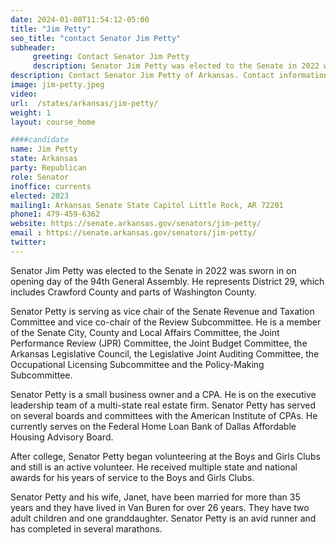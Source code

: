 ```yaml
---
date: 2024-01-08T11:54:12-05:00
title: "Jim Petty"
seo_title: "contact Senator Jim Petty"
subheader:
     greeting: Contact Senator Jim Petty
     description: Senator Jim Petty was elected to the Senate in 2022 was sworn in on opening day of the 94th General Assembly.  He represents District 29, which includes Crawford County and parts of Washington County.
description: Contact Senator Jim Petty of Arkansas. Contact information for Jim Petty includes email address, phone number, and mailing address.
image: jim-petty.jpeg
video:
url:  /states/arkansas/jim-petty/
weight: 1
layout: course_home

####candidate
name: Jim Petty
state: Arkansas
party: Republican
role: Senator
inoffice: currents
elected: 2023
mailing1: Arkansas Senate State Capitol Little Rock, AR 72201
phone1: 479-459-6362
website: https://senate.arkansas.gov/senators/jim-petty/
email : https://senate.arkansas.gov/senators/jim-petty/
twitter:
---
```


Senator Jim Petty was elected to the Senate in 2022 was sworn in on opening day of the 94th General Assembly.  He represents District 29, which includes Crawford County and parts of Washington County.

Senator Petty is serving as vice chair of the Senate Revenue and Taxation Committee and vice co-chair of the Review Subcommittee.  He is a member of the Senate City, County and Local Affairs Committee, the Joint Performance Review (JPR) Committee, the Joint Budget Committee, the Arkansas Legislative Council, the Legislative Joint Auditing Committee, the Occupational Licensing Subcommittee and the Policy-Making Subcommittee.

Senator Petty is a small business owner and a CPA. He is on the executive leadership team of a multi-state real estate firm.  Senator Petty has served on several boards and committees with the American Institute of CPAs.  He currently serves on the Federal Home Loan Bank of Dallas Affordable Housing Advisory Board.

After college, Senator Petty began volunteering at the Boys and Girls Clubs and still is an active volunteer.  He received multiple state and national awards for his years of service to the Boys and Girls Clubs.

Senator Petty and his wife, Janet, have been married for more than 35 years and they have lived in Van Buren for over 26 years.  They have two adult children and one granddaughter.  Senator Petty is an avid runner and has completed in several marathons.
